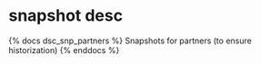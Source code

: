 # snapshot desc

{% docs dsc_snp_partners %}
Snapshots for partners (to ensure historization)
{% enddocs %}
